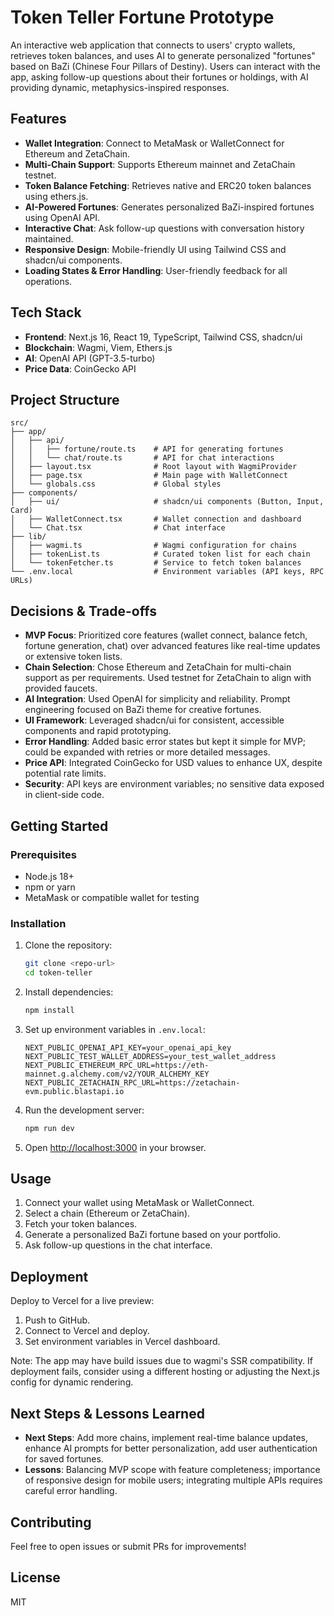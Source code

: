 # Token Teller Fortune Prototype

An interactive web application that connects to users' crypto wallets, retrieves token balances, and uses AI to generate personalized "fortunes" based on BaZi (Chinese Four Pillars of Destiny). Users can interact with the app, asking follow-up questions about their fortunes or holdings, with AI providing dynamic, metaphysics-inspired responses.

## Features

- **Wallet Integration**: Connect to MetaMask or WalletConnect for Ethereum and ZetaChain.
- **Multi-Chain Support**: Supports Ethereum mainnet and ZetaChain testnet.
- **Token Balance Fetching**: Retrieves native and ERC20 token balances using ethers.js.
- **AI-Powered Fortunes**: Generates personalized BaZi-inspired fortunes using OpenAI API.
- **Interactive Chat**: Ask follow-up questions with conversation history maintained.
- **Responsive Design**: Mobile-friendly UI using Tailwind CSS and shadcn/ui components.
- **Loading States & Error Handling**: User-friendly feedback for all operations.

## Tech Stack

- **Frontend**: Next.js 16, React 19, TypeScript, Tailwind CSS, shadcn/ui
- **Blockchain**: Wagmi, Viem, Ethers.js
- **AI**: OpenAI API (GPT-3.5-turbo)
- **Price Data**: CoinGecko API

## Project Structure

```
src/
├── app/
│   ├── api/
│   │   ├── fortune/route.ts    # API for generating fortunes
│   │   └── chat/route.ts       # API for chat interactions
│   ├── layout.tsx              # Root layout with WagmiProvider
│   ├── page.tsx                # Main page with WalletConnect
│   └── globals.css             # Global styles
├── components/
│   ├── ui/                     # shadcn/ui components (Button, Input, Card)
│   ├── WalletConnect.tsx       # Wallet connection and dashboard
│   └── Chat.tsx                # Chat interface
├── lib/
│   ├── wagmi.ts                # Wagmi configuration for chains
│   ├── tokenList.ts            # Curated token list for each chain
│   └── tokenFetcher.ts         # Service to fetch token balances
└── .env.local                  # Environment variables (API keys, RPC URLs)
```

## Decisions & Trade-offs

- **MVP Focus**: Prioritized core features (wallet connect, balance fetch, fortune generation, chat) over advanced features like real-time updates or extensive token lists.
- **Chain Selection**: Chose Ethereum and ZetaChain for multi-chain support as per requirements. Used testnet for ZetaChain to align with provided faucets.
- **AI Integration**: Used OpenAI for simplicity and reliability. Prompt engineering focused on BaZi theme for creative fortunes.
- **UI Framework**: Leveraged shadcn/ui for consistent, accessible components and rapid prototyping.
- **Error Handling**: Added basic error states but kept it simple for MVP; could be expanded with retries or more detailed messages.
- **Price API**: Integrated CoinGecko for USD values to enhance UX, despite potential rate limits.
- **Security**: API keys are environment variables; no sensitive data exposed in client-side code.

## Getting Started

### Prerequisites

- Node.js 18+
- npm or yarn
- MetaMask or compatible wallet for testing

### Installation

1. Clone the repository:
   ```bash
   git clone <repo-url>
   cd token-teller
   ```

2. Install dependencies:
   ```bash
   npm install
   ```

3. Set up environment variables in `.env.local`:
   ```env
   NEXT_PUBLIC_OPENAI_API_KEY=your_openai_api_key
   NEXT_PUBLIC_TEST_WALLET_ADDRESS=your_test_wallet_address
   NEXT_PUBLIC_ETHEREUM_RPC_URL=https://eth-mainnet.g.alchemy.com/v2/YOUR_ALCHEMY_KEY
   NEXT_PUBLIC_ZETACHAIN_RPC_URL=https://zetachain-evm.public.blastapi.io
   ```

4. Run the development server:
   ```bash
   npm run dev
   ```

5. Open [http://localhost:3000](http://localhost:3000) in your browser.

## Usage

1. Connect your wallet using MetaMask or WalletConnect.
2. Select a chain (Ethereum or ZetaChain).
3. Fetch your token balances.
4. Generate a personalized BaZi fortune based on your portfolio.
5. Ask follow-up questions in the chat interface.

## Deployment

Deploy to Vercel for a live preview:

1. Push to GitHub.
2. Connect to Vercel and deploy.
3. Set environment variables in Vercel dashboard.

Note: The app may have build issues due to wagmi's SSR compatibility. If deployment fails, consider using a different hosting or adjusting the Next.js config for dynamic rendering.

## Next Steps & Lessons Learned

- **Next Steps**: Add more chains, implement real-time balance updates, enhance AI prompts for better personalization, add user authentication for saved fortunes.
- **Lessons**: Balancing MVP scope with feature completeness; importance of responsive design for mobile users; integrating multiple APIs requires careful error handling.

## Contributing

Feel free to open issues or submit PRs for improvements!

## License

MIT
